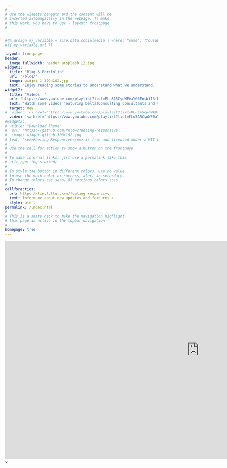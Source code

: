 ```yaml
---
#
# Use the widgets beneath and the content will be
# inserted automagically in the webpage. To make
# this work, you have to use › layout: frontpage
#


#{% assign my_variable = site.data.socialmedia | where: "name", "YouTube" | first %}
#{{ my_variable.url }}

layout: frontpage
header:
  image_fullwidth: header_unsplash_12.jpg
widget1:
  title: "Blog & Portfolio"
  url: '/blog/'
  image: widget-1-302x182.jpg
  text: 'Enjoy reading some stories to understand what we understand.'
widget2:
  title: "Videos  "
  url: 'https://www.youtube.com/playlist?list=PLu5A5CyoWE0aYG6Fosb113fD_VQv3-VRn'
  text: 'Watch some videos featuring Delta3Consulting consultants and videos we find ourselves watching and referring often. '
  target: new
#  video: '<a href="https://www.youtube.com/playlist?list=PLu5A5CyoWE0aYG6Fosb113fD_VQv3-VRn" target="_new" data-reveal-id="videoModal"><img src="http://phlow.github.io/feeling-responsive/images/start-video-feeling-responsive-302x182.jpg" width="302" height="182" alt=""/></a>'
  video: '<a href="https://www.youtube.com/playlist?list=PLu5A5CyoWE0aYG6Fosb113fD_VQv3-VRn" target="_new" ><img src="images/DustinAgile2022NashvilleMBD-YT.png" width="302" height="182" alt=""/></a>'
#widget3:
#  title: "Download Theme"
#  url: 'https://github.com/Phlow/feeling-responsive'
#  image: widget-github-303x182.jpg
# text: '<em>Feeling Responsive</em> is free and licensed under a MIT License. Make it your own and start building. The code is well-documented and explains you how it works.'
#
# Use the call for action to show a button on the frontpage
#
# To make internal links, just use a permalink like this
# url: /getting-started/
#
# To style the button in different colors, use no value
# to use the main color or success, alert or secondary.
# To change colors see sass/_01_settings_colors.scss
#
callforaction:
  url: https://tinyletter.com/feeling-responsive
  text: Inform me about new updates and features ›
  style: alert
permalink: /index.html
#
# This is a nasty hack to make the navigation highlight
# this page as active in the topbar navigation
#
homepage: true
---
```


<div id="videoModal" class="reveal-modal large" data-reveal="">
  <div class="flex-video widescreen vimeo" style="display: block;">
    <iframe width="1280" height="720" src="https://www.youtube.com/watch?v=Ip6ArDkUm4U&list=PLu5A5CyoWE0aYG6Fosb113fD_VQv3-VRn&index=4" frameborder="0" allowfullscreen></iframe>
  </div>
  <a class="close-reveal-modal">&#215;</a>
</div>
